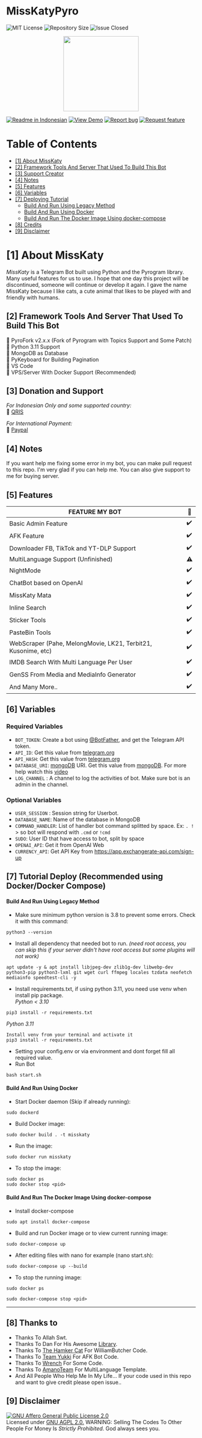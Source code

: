 # MissKatyPyro

<!--Badges-->
![MIT License][license-shield] ![Repository Size][repository-size-shield] ![Issue Closed][issue-closed-shield]

<!--Project Title Image-->
<p align="center">
  <img src="https://te.legra.ph/file/3666310515271c8844edd.jpg" width="200" height="200"/>
</p>

<!--Project Buttons-->
 [![Readme in Indonesian][readme-ko-shield]][readme-ko-url] [![View Demo][view-demo-shield]][view-demo-url] [![Report bug][report-bug-shield]][report-bug-url] [![Request feature][request-feature-shield]][request-feature-url]

<!--Table of Contents-->
# Table of Contents
- [[1] About MissKaty](#1-about-misskaty)
- [[2] Framework Tools And Server That Used To Build This Bot](#2-framework-tools-and-server-that-used-to-build-this-bot)
- [[3] Support Creator](#3-donation)
- [[4] Notes](#4-notes)
- [[5] Features](#5-features)
- [[6] Variables](#6-variables)
- [[7] Deploying Tutorial](#7-deploy-recommended-using-dockerdocker-compose)
  - [Build And Run Using Legacy Method](#build-and-run-using-legacy-method)
  - [Build And Run Using Docker](#build-and-run-using-docker)
  - [Build And Run The Docker Image Using docker-compose](#build-and-run-the-docker-image-using-docker-compose)
- [[8] Credits](#8-thanks-to)
- [[9] Disclaimer](#8-disclaimer)

# [1] About MissKaty
*MissKaty* is a Telegram Bot built using Python and the Pyrogram library. Many useful features for us to use. I hope that one day this project will be discontinued, someone will continue or develop it again. I gave the name MissKaty because I like cats, a cute animal that likes to be played with and friendly with humans.

## [2] Framework Tools And Server That Used To Build This Bot
 🌱 PyroFork v2.x.x (Fork of Pyrogram with Topics Support and Some Patch)<br>
 🌱 Python 3.11 Support<br>
 🌱 MongoDB as Database<br>
 🌱 PyKeyboard for Building Pagination<br>
 🌱 VS Code<br>
 🌱 VPS/Server With Docker Support (Recommended)<br>

## [3] Donation and Support
*For Indonesian Only and some supported country:*<br>
 🌱 [QRIS][qris-url]<br>

*For International Payment:*<br>
 🌱 [Paypal][paypal-url]<br>

## [4] Notes
If you want help me fixing some error in my bot, you can make pull request to this repo. I'm very glad if you can help me. You can also give support to me for buying server.

## [5] Features

| FEATURE MY BOT |🌱|
| ------------- | ------------- |
| Basic Admin Feature |✔️|
| AFK Feature |✔️|
| Downloader FB, TikTok and YT-DLP Support  |✔️|
| MultiLanguage Support (Unfinished) |⚠️|
| NightMode  |✔️|
| ChatBot based on OpenAI |✔️|
| MissKaty Mata |✔️|
| Inline Search  |✔️|
| Sticker Tools  |✔️|
| PasteBin Tools  |✔️|
| WebScraper (Pahe, MelongMovie, LK21, Terbit21, Kusonime, etc)  |✔️|
| IMDB Search With Multi Language Per User |✔️|
| GenSS From Media and MediaInfo Generator |✔️|
| And Many More.. |✔️|

## [6] Variables

### Required Variables
* `BOT_TOKEN`: Create a bot using [@BotFather](https://t.me/BotFather), and get the Telegram API token.
* `API_ID`: Get this value from [telegram.org](https://my.telegram.org/apps)
* `API_HASH`: Get this value from [telegram.org](https://my.telegram.org/apps)
* `DATABASE_URI`: [mongoDB](https://www.mongodb.com) URI. Get this value from [mongoDB](https://www.mongodb.com). For more help watch this [video](https://youtu.be/1G1XwEOnxxo)
* `LOG_CHANNEL` : A channel to log the activities of bot. Make sure bot is an admin in the channel.

### Optional Variables
* `USER_SESSION` : Session string for Userbot.
* `DATABASE_NAME`: Name of the database in MongoDB
* `COMMAND_HANDLER`: List of handler bot command splitted by space. Ex: `. !` > so bot will respond with `.cmd` or `!cmd`
* `SUDO`: User ID that have access to bot, split by space
* `OPENAI_API`: Get it from OpenAI Web
* `CURRENCY_API`: Get API Key from https://app.exchangerate-api.com/sign-up

## [7] Tutorial Deploy (Recommended using Docker/Docker Compose)

#### Build And Run Using Legacy Method
- Make sure minimum python version is 3.8 to prevent some errors. Check it with this command:
```
python3 --version
```
- Install all dependency that needed bot to run. *(need root access, you can skip this if your server didn't have root access but some plugins will not work)*
```
apt update -y & apt install libjpeg-dev zlib1g-dev libwebp-dev python3-pip python3-lxml git wget curl ffmpeg locales tzdata neofetch mediainfo speedtest-cli -y
```
- Install requirements.txt, if using python 3.11, you need use venv when install pip package.<br/>
*Python < 3.10*
```
pip3 install -r requirements.txt
```
*Python 3.11*
```
Install venv from your terminal and activate it
pip3 install -r requirements.txt 
```
- Setting your config.env or via environment and dont forget fill all required value.
- Run Bot
```
bash start.sh
```

#### Build And Run Using Docker

- Start Docker daemon (Skip if already running):
```
sudo dockerd
```
- Build Docker image:
```
sudo docker build . -t misskaty
```
- Run the image:
```
sudo docker run misskaty
```
- To stop the image:
```
sudo docker ps
sudo docker stop <pid>
```

#### Build And Run The Docker Image Using docker-compose

- Install docker-compose
```
sudo apt install docker-compose
```
- Build and run Docker image or to view current running image:
```
sudo docker-compose up
```
- After editing files with nano for example (nano start.sh):
```
sudo docker-compose up --build
```
- To stop the running image:
```
sudo docker ps
```
```
sudo docker-compose stop <pid>
```

----


## [8] Thanks to 
 - Thanks To Allah Swt.
 - Thanks To Dan For His Awesome [Library](https://github.com/pyrogram/pyrogram).
 - Thanks To [The Hamker Cat](https://github.com/TheHamkerCat) For WilliamButcher Code.
 - Thanks To [Team Yukki](https://github.com/TeamYukki) For AFK Bot Code.
 - Thanks To [Wrench](https://github.com/EverythingSuckz) For Some Code.
 - Thanks To [AmanoTeam](https://github.com/AmanoTeam) For MultiLanguage Template.
 - And All People Who Help Me In My Life...
 If your code used in this repo and want to give credit please open issue..

## [9] Disclaimer
[![GNU Affero General Public License 2.0](https://www.gnu.org/graphics/agplv3-155x51.png)](https://www.gnu.org/licenses/agpl-3.0.en.html#header)    
Licensed under [GNU AGPL 2.0.](https://github.com/yasirarism/MissKatyPyro/blob/master/LICENSE)
WARNING: Selling The Codes To Other People For Money Is *Strictly Prohibited*. God always sees you.

<!--Url for Badges-->
[license-shield]: https://img.shields.io/github/license/yasirarism/MissKatyPyro?labelColor=D8D8D8&color=04B4AE
[repository-size-shield]: https://img.shields.io/github/repo-size/yasirarism/MissKatyPyro?labelColor=D8D8D8&color=BE81F7
[issue-closed-shield]: https://img.shields.io/github/issues-closed/yasirarism/MissKatyPyro?labelColor=D8D8D8&color=FE9A2E

<!--Url for Buttons-->
[readme-ko-shield]: https://img.shields.io/badge/-readme%20in%20Indonesian-2E2E2E?style=for-the-badge
[view-demo-shield]: https://img.shields.io/badge/-%F0%9F%98%8E%20view%20demo-F3F781?style=for-the-badge
[view-demo-url]: https://t.me/MissKatyPyro
[report-bug-shield]: https://img.shields.io/badge/-%F0%9F%90%9E%20report%20bug-F5A9A9?style=for-the-badge
[report-bug-url]: https://github.com/yasirarism/MissKatyPyro/issues
[request-feature-shield]: https://img.shields.io/badge/-%E2%9C%A8%20request%20feature-A9D0F5?style=for-the-badge
[request-feature-url]: https://github.com/yasirarism/MissKatyPyro/issues

<!--URLS-->
[readme-ko-url]: README.id.md
[kofi-url]: https://ko-fi.com/yasirarism
[paypal-url]: https://paypal.me/yasirarism
[qris-url]: https://img.yasirweb.eu.org/file/9427d61d6968b8ee4fb2f.jpg
[sociabuzz-url]: https://sociabuzz.com/yasirarism/tribe
[saweria-url]: https://saweria.co/yasirarism
[trakteer-url]: https://trakteer.id/yasir-aris-sp7cn
